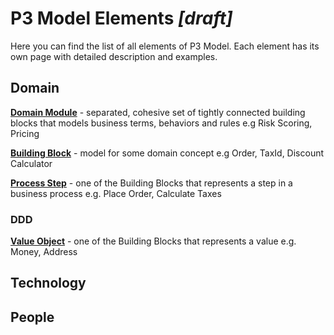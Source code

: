 # P3 Model Elements *[draft]*

Here you can find the list of all elements of P3 Model. Each element has its own page with detailed description and examples.

## Domain

**[Domain Module](Domain/DomainModule.md)** - separated, cohesive set of tightly connected building blocks that models business terms, behaviors and rules e.g Risk Scoring, Pricing

**[Building Block](Domain/BuildingBlock.md)** - model for some domain concept e.g Order, TaxId, Discount Calculator

**[Process Step](Domain/ProcessStep.md)** - one of the Building Blocks that represents a step in a business process e.g. Place Order, Calculate Taxes

### DDD

**[Value Object](Domain/DDD/ValueObject.md)** - one of the Building Blocks that represents a value e.g. Money, Address

## Technology

## People
